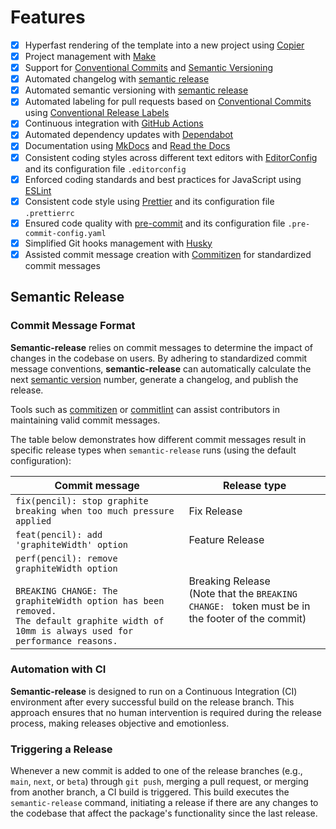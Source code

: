 # Features

- [x] Hyperfast rendering of the template into a new project using [Copier]
- [x] Project management with [Make]
- [x] Support for [Conventional Commits] and [Semantic Versioning]
- [x] Automated changelog with [semantic release]
- [x] Automated semantic versioning with [semantic release]
- [x] Automated labeling for pull requests based on [Conventional Commits] using [Conventional Release Labels]
- [x] Continuous integration with [GitHub Actions]
- [x] Automated dependency updates with [Dependabot]
- [x] Documentation using [MkDocs] and [Read the Docs]
- [x] Consistent coding styles across different text editors with [EditorConfig] and its configuration file `.editorconfig`
- [x] Enforced coding standards and best practices for JavaScript using [ESLint]
- [x] Consistent code style using [Prettier] and its configuration file `.prettierrc`
- [x] Ensured code quality with [pre-commit] and its configuration file `.pre-commit-config.yaml`
- [x] Simplified Git hooks management with [Husky]
- [x] Assisted commit message creation with [Commitizen] for standardized commit messages

[conventional commits]: https://conventionalcommits.org
[conventional release labels]: https://github.com/marketplace/actions/conventional-release-labels
[copier]: https://copier.readthedocs.io
[dependabot]: https://dependabot.com/
[github actions]: https://github.com/features/actions
[make]: https://www.gnu.org/software/make/
[mkdocs]: https://www.mkdocs.org
[poetry]: https://python-poetry.org/
[pre-commit]: https://pre-commit.com/
[prettier]: https://prettier.io/
[semantic release]: https://semantic-release.gitbook.io/semantic-release/
[read the docs]: https://readthedocs.org/
[safety]: https://github.com/pyupio/safety
[semantic versioning]: https://semver.org
[editorconfig]: https://editorconfig.org/
[eslint]: https://eslint.org/
[husky]: https://typicode.github.io/husky
[commitizen]: https://github.com/commitizen/cz-cli

## Semantic Release

### Commit Message Format

**Semantic-release** relies on commit messages to determine the impact of changes in the codebase on users. By adhering to standardized commit message conventions, **semantic-release** can automatically calculate the next [semantic version](https://semver.org) number, generate a changelog, and publish the release.

Tools such as [commitizen](https://github.com/commitizen/cz-cli) or [commitlint](https://github.com/conventional-changelog/commitlint) can assist contributors in maintaining valid commit messages.

The table below demonstrates how different commit messages result in specific release types when `semantic-release` runs (using the default configuration):

| Commit message                                                                                                                                                                                   | Release type                                                                                          |
| ------------------------------------------------------------------------------------------------------------------------------------------------------------------------------------------------ | ----------------------------------------------------------------------------------------------------- |
| `fix(pencil): stop graphite breaking when too much pressure applied`                                                                                                                             | Fix Release                                                                                           |
| `feat(pencil): add 'graphiteWidth' option`                                                                                                                                                       | Feature Release                                                                                       |
| `perf(pencil): remove graphiteWidth option`<br><br>`BREAKING CHANGE: The graphiteWidth option has been removed.`<br>`The default graphite width of 10mm is always used for performance reasons.` | Breaking Release <br /> (Note that the `BREAKING CHANGE: ` token must be in the footer of the commit) |

### Automation with CI

**Semantic-release** is designed to run on a Continuous Integration (CI) environment after every successful build on the release branch. This approach ensures that no human intervention is required during the release process, making releases objective and emotionless.

### Triggering a Release

Whenever a new commit is added to one of the release branches (e.g., `main`, `next`, or `beta`) through `git push`, merging a pull request, or merging from another branch, a CI build is triggered. This build executes the `semantic-release` command, initiating a release if there are any changes to the codebase that affect the package's functionality since the last release.
